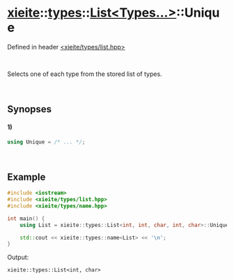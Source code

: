 # [xieite](../../../../../xieite.md)\:\:[types](../../../../../types.md)\:\:[List<Types...>](../../../list.md)\:\:Unique
Defined in header [<xieite/types/list.hpp>](../../../../../../include/xieite/types/list.hpp)

&nbsp;

Selects one of each type from the stored list of types.

&nbsp;

## Synopses
#### 1)
```cpp
using Unique = /* ... */;
```

&nbsp;

## Example
```cpp
#include <iostream>
#include <xieite/types/list.hpp>
#include <xieite/types/name.hpp>

int main() {
    using List = xieite::types::List<int, int, char, int, char>::Unique;

    std::cout << xieite::types::name<List> << '\n';
}
```
Output:
```
xieite::types::List<int, char>
```
